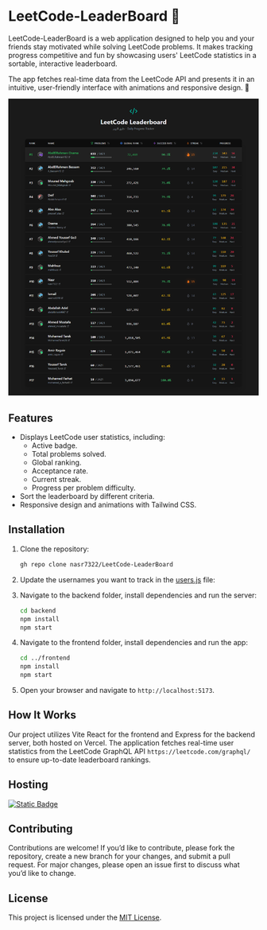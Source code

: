 # LeetCode-LeaderBoard 🚀

LeetCode-LeaderBoard is a web application designed to help you and your friends stay motivated while solving LeetCode problems.
It makes tracking progress competitive and fun by showcasing users' LeetCode statistics in a sortable, interactive leaderboard.

The app fetches real-time data from the LeetCode API and presents it in an intuitive, user-friendly interface with animations and responsive design. 🌟

![LeetCode Leaderboard UI](./images/Ui.png)

## Features

- Displays LeetCode user statistics, including:
    - Active badge.
    - Total problems solved.
    - Global ranking.
    - Acceptance rate.
    - Current streak.
    - Progress per problem difficulty.
- Sort the leaderboard by different criteria.
- Responsive design and animations with Tailwind CSS.

## Installation

1. Clone the repository:
    ```sh
    gh repo clone nasr7322/LeetCode-LeaderBoard
    ```

2. Update the usernames you want to track in the [users.js](backend/data/users.js) file:

3. Navigate to the backend folder, install dependencies and run the server:
    ```sh
    cd backend
    npm install
    npm start
    ```

4. Navigate to the frontend folder, install dependencies and run the app:
    ```sh
    cd ../frontend
    npm install
    npm start
    ```

5. Open your browser and navigate to `http://localhost:5173`.

## How It Works

Our project utilizes Vite React for the frontend and Express for the backend server, both hosted on Vercel.
The application fetches real-time user statistics from the LeetCode GraphQL API `https://leetcode.com/graphql/` to ensure up-to-date leaderboard rankings.

## Hosting

[![Static Badge](https://img.shields.io/badge/Hosted_on-Vercel-black%3Flogo%3Dvercel)](https://leet-code-leader-board.vercel.app/)

## Contributing
Contributions are welcome! If you’d like to contribute, please fork the repository, create a new branch for your changes, and submit a pull request. For major changes, please open an issue first to discuss what you’d like to change.

## License

This project is licensed under the [MIT License](./LICENSE).
